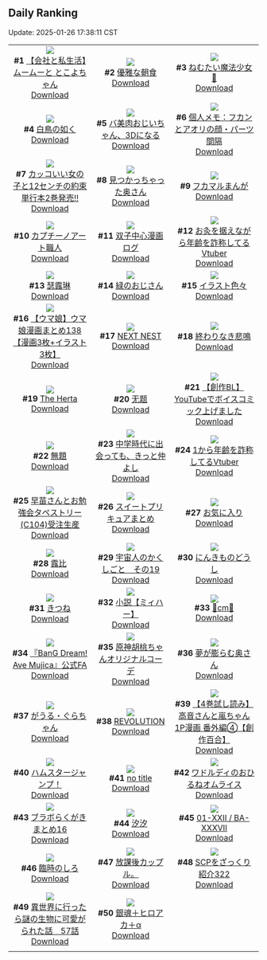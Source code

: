 ## Daily Ranking
Update: 2025-01-26 17:38:11 CST

|      |      |      |
| :----: | :----: | :----: |
| ![](https://i.pixiv.re/c/240x480/img-master/img/2025/01/24/12/00/25/126517298_p0_master1200.jpg)<br>**#1** [【会社と私生活】ムームーと とこよちゃん](https://www.pixiv.net/artworks/126517298)<br>[Download](https://i.pixiv.re/img-original/img/2025/01/24/12/00/25/126517298_p0.jpg) | ![](https://i.pixiv.re/c/240x480/img-master/img/2025/01/25/07/30/02/126544446_p0_master1200.jpg)<br>**#2** [優雅な朝食](https://www.pixiv.net/artworks/126544446)<br>[Download](https://i.pixiv.re/img-original/img/2025/01/25/07/30/02/126544446_p0.jpg) | ![](https://i.pixiv.re/c/240x480/img-master/img/2025/01/25/13/13/57/126536408_p0_master1200.jpg)<br>**#3** [ねむたい魔法少女🌙](https://www.pixiv.net/artworks/126536408)<br>[Download](https://i.pixiv.re/img-original/img/2025/01/25/13/13/57/126536408_p0.jpg) |
| ![](https://i.pixiv.re/c/240x480/img-master/img/2025/01/24/21/25/03/126530488_p0_master1200.jpg)<br>**#4** [白鳥の如く](https://www.pixiv.net/artworks/126530488)<br>[Download](https://i.pixiv.re/img-original/img/2025/01/24/21/25/03/126530488_p0.jpg) | ![](https://i.pixiv.re/c/240x480/img-master/img/2025/01/24/00/08/47/126506577_p0_master1200.jpg)<br>**#5** [バ美肉おじいちゃん、3Dになる](https://www.pixiv.net/artworks/126506577)<br>[Download](https://i.pixiv.re/img-original/img/2025/01/24/00/08/47/126506577_p0.jpg) | ![](https://i.pixiv.re/c/240x480/img-master/img/2025/01/25/06/00/07/126543380_p0_master1200.jpg)<br>**#6** [個人メモ：フカンとアオリの顔・パーツ間隔](https://www.pixiv.net/artworks/126543380)<br>[Download](https://i.pixiv.re/img-original/img/2025/01/25/06/00/07/126543380_p0.jpg) |
| ![](https://i.pixiv.re/c/240x480/img-master/img/2025/01/25/18/01/51/126557919_p0_master1200.jpg)<br>**#7** [カッコいい女の子と12センチの約束単行本2巻発売‼](https://www.pixiv.net/artworks/126557919)<br>[Download](https://i.pixiv.re/img-original/img/2025/01/25/18/01/51/126557919_p0.jpg) | ![](https://i.pixiv.re/c/240x480/img-master/img/2025/01/24/00/05/15/126506451_p0_master1200.jpg)<br>**#8** [見つかっちゃった奥さん](https://www.pixiv.net/artworks/126506451)<br>[Download](https://i.pixiv.re/img-original/img/2025/01/24/00/05/15/126506451_p0.jpg) | ![](https://i.pixiv.re/c/240x480/img-master/img/2025/01/24/19/00/22/126525583_p0_master1200.jpg)<br>**#9** [フカマルまんが](https://www.pixiv.net/artworks/126525583)<br>[Download](https://i.pixiv.re/img-original/img/2025/01/24/19/00/22/126525583_p0.jpg) |
| ![](https://i.pixiv.re/c/240x480/img-master/img/2025/01/24/20/30/01/126528515_p0_master1200.jpg)<br>**#10** [カプチーノアート職人](https://www.pixiv.net/artworks/126528515)<br>[Download](https://i.pixiv.re/img-original/img/2025/01/24/20/30/01/126528515_p0.png) | ![](https://i.pixiv.re/c/240x480/img-master/img/2025/01/25/03/02/25/126536978_p0_master1200.jpg)<br>**#11** [双子中心漫画ログ](https://www.pixiv.net/artworks/126536978)<br>[Download](https://i.pixiv.re/img-original/img/2025/01/25/03/02/25/126536978_p0.jpg) | ![](https://i.pixiv.re/c/240x480/img-master/img/2025/01/24/21/15/55/126530186_p0_master1200.jpg)<br>**#12** [お灸を据えながら年齢を詐称してるVtuber](https://www.pixiv.net/artworks/126530186)<br>[Download](https://i.pixiv.re/img-original/img/2025/01/24/21/15/55/126530186_p0.png) |
| ![](https://i.pixiv.re/c/240x480/img-master/img/2025/01/24/13/12/44/126518504_p0_master1200.jpg)<br>**#13** [瑟露琳](https://www.pixiv.net/artworks/126518504)<br>[Download](https://i.pixiv.re/img-original/img/2025/01/24/13/12/44/126518504_p0.jpg) | ![](https://i.pixiv.re/c/240x480/img-master/img/2025/01/25/00/00/24/126536198_p0_master1200.jpg)<br>**#14** [緑のおじさん](https://www.pixiv.net/artworks/126536198)<br>[Download](https://i.pixiv.re/img-original/img/2025/01/25/00/00/24/126536198_p0.jpg) | ![](https://i.pixiv.re/c/240x480/img-master/img/2025/01/24/04/08/15/126511491_p0_master1200.jpg)<br>**#15** [イラスト色々](https://www.pixiv.net/artworks/126511491)<br>[Download](https://i.pixiv.re/img-original/img/2025/01/24/04/08/15/126511491_p0.jpg) |
| ![](https://i.pixiv.re/c/240x480/img-master/img/2025/01/24/00/01/30/126506187_p0_master1200.jpg)<br>**#16** [【ウマ娘】ウマ娘漫画まとめ138【漫画3枚+イラスト3枚】](https://www.pixiv.net/artworks/126506187)<br>[Download](https://i.pixiv.re/img-original/img/2025/01/24/00/01/30/126506187_p0.jpg) | ![](https://i.pixiv.re/c/240x480/img-master/img/2025/01/24/02/40/14/126510368_p0_master1200.jpg)<br>**#17** [NEXT NEST](https://www.pixiv.net/artworks/126510368)<br>[Download](https://i.pixiv.re/img-original/img/2025/01/24/02/40/14/126510368_p0.jpg) | ![](https://i.pixiv.re/c/240x480/img-master/img/2025/01/24/07/02/01/126513420_p0_master1200.jpg)<br>**#18** [終わりなき悲鳴](https://www.pixiv.net/artworks/126513420)<br>[Download](https://i.pixiv.re/img-original/img/2025/01/24/07/02/01/126513420_p0.jpg) |
| ![](https://i.pixiv.re/c/240x480/img-master/img/2025/01/25/00/00/08/126536106_p0_master1200.jpg)<br>**#19** [The Herta](https://www.pixiv.net/artworks/126536106)<br>[Download](https://i.pixiv.re/img-original/img/2025/01/25/00/00/08/126536106_p0.jpg) | ![](https://i.pixiv.re/c/240x480/img-master/img/2025/01/24/00/00/48/126506092_p0_master1200.jpg)<br>**#20** [无题](https://www.pixiv.net/artworks/126506092)<br>[Download](https://i.pixiv.re/img-original/img/2025/01/24/00/00/48/126506092_p0.png) | ![](https://i.pixiv.re/c/240x480/img-master/img/2025/01/24/00/02/38/126506298_p0_master1200.jpg)<br>**#21** [【創作BL】YouTubeでボイスコミック上げました](https://www.pixiv.net/artworks/126506298)<br>[Download](https://i.pixiv.re/img-original/img/2025/01/24/00/02/38/126506298_p0.jpg) |
| ![](https://i.pixiv.re/c/240x480/img-master/img/2025/01/24/00/05/02/126506443_p0_master1200.jpg)<br>**#22** [無題](https://www.pixiv.net/artworks/126506443)<br>[Download](https://i.pixiv.re/img-original/img/2025/01/24/00/05/02/126506443_p0.png) | ![](https://i.pixiv.re/c/240x480/img-master/img/2025/01/24/18/01/31/126523948_p0_master1200.jpg)<br>**#23** [中学時代に出会っても、きっと仲よし](https://www.pixiv.net/artworks/126523948)<br>[Download](https://i.pixiv.re/img-original/img/2025/01/24/18/01/31/126523948_p0.jpg) | ![](https://i.pixiv.re/c/240x480/img-master/img/2025/01/25/21/04/33/126564085_p0_master1200.jpg)<br>**#24** [1から年齢を詐称してるVtuber](https://www.pixiv.net/artworks/126564085)<br>[Download](https://i.pixiv.re/img-original/img/2025/01/25/21/04/33/126564085_p0.png) |
| ![](https://i.pixiv.re/c/240x480/img-master/img/2025/01/24/00/00/32/126506046_p0_master1200.jpg)<br>**#25** [早苗さんとお勉強会タペストリー(C104)受注生産](https://www.pixiv.net/artworks/126506046)<br>[Download](https://i.pixiv.re/img-original/img/2025/01/24/00/00/32/126506046_p0.jpg) | ![](https://i.pixiv.re/c/240x480/img-master/img/2025/01/24/00/14/47/126506776_p0_master1200.jpg)<br>**#26** [スイートプリキュアまとめ](https://www.pixiv.net/artworks/126506776)<br>[Download](https://i.pixiv.re/img-original/img/2025/01/24/00/14/47/126506776_p0.png) | ![](https://i.pixiv.re/c/240x480/img-master/img/2025/01/24/00/20/14/126506979_p0_master1200.jpg)<br>**#27** [お気に入り](https://www.pixiv.net/artworks/126506979)<br>[Download](https://i.pixiv.re/img-original/img/2025/01/24/00/20/14/126506979_p0.jpg) |
| ![](https://i.pixiv.re/c/240x480/img-master/img/2025/01/25/12/30/46/126550055_p0_master1200.jpg)<br>**#28** [露比](https://www.pixiv.net/artworks/126550055)<br>[Download](https://i.pixiv.re/img-original/img/2025/01/25/12/30/46/126550055_p0.jpg) | ![](https://i.pixiv.re/c/240x480/img-master/img/2025/01/24/02/03/44/126509752_p0_master1200.jpg)<br>**#29** [宇宙人のかくしごと　その19](https://www.pixiv.net/artworks/126509752)<br>[Download](https://i.pixiv.re/img-original/img/2025/01/24/02/03/44/126509752_p0.png) | ![](https://i.pixiv.re/c/240x480/img-master/img/2025/01/25/15/48/51/126554250_p0_master1200.jpg)<br>**#30** [にんきものどうし](https://www.pixiv.net/artworks/126554250)<br>[Download](https://i.pixiv.re/img-original/img/2025/01/25/15/48/51/126554250_p0.jpg) |
| ![](https://i.pixiv.re/c/240x480/img-master/img/2025/01/24/01/45/42/126509354_p0_master1200.jpg)<br>**#31** [きつね](https://www.pixiv.net/artworks/126509354)<br>[Download](https://i.pixiv.re/img-original/img/2025/01/24/01/45/42/126509354_p0.jpg) | ![](https://i.pixiv.re/c/240x480/img-master/img/2025/01/24/20/32/10/126528608_p0_master1200.jpg)<br>**#32** [小説【ミィハー】](https://www.pixiv.net/artworks/126528608)<br>[Download](https://i.pixiv.re/img-original/img/2025/01/24/20/32/10/126528608_p0.jpg) | ![](https://i.pixiv.re/c/240x480/img-master/img/2025/01/24/21/04/59/126529776_p0_master1200.jpg)<br>**#33** [💝cm💝](https://www.pixiv.net/artworks/126529776)<br>[Download](https://i.pixiv.re/img-original/img/2025/01/24/21/04/59/126529776_p0.png) |
| ![](https://i.pixiv.re/c/240x480/img-master/img/2025/01/24/00/00/08/126505914_p0_master1200.jpg)<br>**#34** [『BanG Dream! Ave Mujica』公式FA](https://www.pixiv.net/artworks/126505914)<br>[Download](https://i.pixiv.re/img-original/img/2025/01/24/00/00/08/126505914_p0.jpg) | ![](https://i.pixiv.re/c/240x480/img-master/img/2025/01/24/19/18/15/126526145_p0_master1200.jpg)<br>**#35** [原神胡桃ちゃんオリジナルコーデ](https://www.pixiv.net/artworks/126526145)<br>[Download](https://i.pixiv.re/img-original/img/2025/01/24/19/18/15/126526145_p0.jpg) | ![](https://i.pixiv.re/c/240x480/img-master/img/2025/01/25/00/03/02/126536554_p0_master1200.jpg)<br>**#36** [夢が膨らむ奥さん](https://www.pixiv.net/artworks/126536554)<br>[Download](https://i.pixiv.re/img-original/img/2025/01/25/00/03/02/126536554_p0.jpg) |
| ![](https://i.pixiv.re/c/240x480/img-master/img/2025/01/25/00/02/04/126536468_p0_master1200.jpg)<br>**#37** [がうる・ぐらちゃん](https://www.pixiv.net/artworks/126536468)<br>[Download](https://i.pixiv.re/img-original/img/2025/01/25/00/02/04/126536468_p0.png) | ![](https://i.pixiv.re/c/240x480/img-master/img/2025/01/25/19/57/28/126561467_p0_master1200.jpg)<br>**#38** [REVOLUTION](https://www.pixiv.net/artworks/126561467)<br>[Download](https://i.pixiv.re/img-original/img/2025/01/25/19/57/28/126561467_p0.jpg) | ![](https://i.pixiv.re/c/240x480/img-master/img/2025/01/25/00/03/22/126536579_p0_master1200.jpg)<br>**#39** [【4巻試し読み】高音さんと嵐ちゃん1P漫画 番外編④【創作百合】](https://www.pixiv.net/artworks/126536579)<br>[Download](https://i.pixiv.re/img-original/img/2025/01/25/00/03/22/126536579_p0.jpg) |
| ![](https://i.pixiv.re/c/240x480/img-master/img/2025/01/25/12/04/44/126549453_p0_master1200.jpg)<br>**#40** [ハムスタージャンプ！](https://www.pixiv.net/artworks/126549453)<br>[Download](https://i.pixiv.re/img-original/img/2025/01/25/12/04/44/126549453_p0.png) | ![](https://i.pixiv.re/c/240x480/img-master/img/2025/01/24/21/36/49/126530887_p0_master1200.jpg)<br>**#41** [no title](https://www.pixiv.net/artworks/126530887)<br>[Download](https://i.pixiv.re/img-original/img/2025/01/24/21/36/49/126530887_p0.jpg) | ![](https://i.pixiv.re/c/240x480/img-master/img/2025/01/24/23/33/55/126535164_p0_master1200.jpg)<br>**#42** [ワドルディのおひるねオムライス](https://www.pixiv.net/artworks/126535164)<br>[Download](https://i.pixiv.re/img-original/img/2025/01/24/23/33/55/126535164_p0.jpg) |
| ![](https://i.pixiv.re/c/240x480/img-master/img/2025/01/25/08/18/25/126545189_p0_master1200.jpg)<br>**#43** [ブラボらくがきまとめ16](https://www.pixiv.net/artworks/126545189)<br>[Download](https://i.pixiv.re/img-original/img/2025/01/25/08/18/25/126545189_p0.png) | ![](https://i.pixiv.re/c/240x480/img-master/img/2025/01/25/19/47/42/126561187_p0_master1200.jpg)<br>**#44** [汐汐](https://www.pixiv.net/artworks/126561187)<br>[Download](https://i.pixiv.re/img-original/img/2025/01/25/19/47/42/126561187_p0.jpg) | ![](https://i.pixiv.re/c/240x480/img-master/img/2025/01/24/01/06/14/126508233_p0_master1200.jpg)<br>**#45** [01-ⅩⅩⅡ / BA-ⅩⅩⅩⅦ](https://www.pixiv.net/artworks/126508233)<br>[Download](https://i.pixiv.re/img-original/img/2025/01/24/01/06/14/126508233_p0.png) |
| ![](https://i.pixiv.re/c/240x480/img-master/img/2025/01/24/14/26/22/126518197_p0_master1200.jpg)<br>**#46** [臨時のしろ](https://www.pixiv.net/artworks/126518197)<br>[Download](https://i.pixiv.re/img-original/img/2025/01/24/14/26/22/126518197_p0.png) | ![](https://i.pixiv.re/c/240x480/img-master/img/2025/01/25/14/30/10/126552538_p0_master1200.jpg)<br>**#47** [放課後カップル。](https://www.pixiv.net/artworks/126552538)<br>[Download](https://i.pixiv.re/img-original/img/2025/01/25/14/30/10/126552538_p0.jpg) | ![](https://i.pixiv.re/c/240x480/img-master/img/2025/01/25/21/00/27/126563873_p0_master1200.jpg)<br>**#48** [SCPをざっくり紹介322](https://www.pixiv.net/artworks/126563873)<br>[Download](https://i.pixiv.re/img-original/img/2025/01/25/21/00/27/126563873_p0.jpg) |
| ![](https://i.pixiv.re/c/240x480/img-master/img/2025/01/25/00/00/37/126536257_p0_master1200.jpg)<br>**#49** [異世界に行ったら謎の生物に可愛がられた話　57話](https://www.pixiv.net/artworks/126536257)<br>[Download](https://i.pixiv.re/img-original/img/2025/01/25/00/00/37/126536257_p0.jpg) | ![](https://i.pixiv.re/c/240x480/img-master/img/2025/01/25/00/12/41/126537037_p0_master1200.jpg)<br>**#50** [銀魂＋ヒロアカ＋α](https://www.pixiv.net/artworks/126537037)<br>[Download](https://i.pixiv.re/img-original/img/2025/01/25/00/12/41/126537037_p0.jpg) |
|      |
